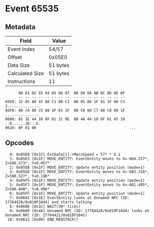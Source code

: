 # Event 65535

## Metadata

| Field           | Value    |
|-----------------|----------|
| Event Index     | 54/57    |
| Offset          | 0x05E0   |
| Data Size       | 51 bytes |
| Calculated Size | 51 bytes |
| Instructions    | 11       |

```
      00 01 02 03 04 05 06 07  08 09 0A 0B 0C 0D 0E 0F
      -- -- -- -- -- -- -- --  -- -- -- -- -- -- -- --
05E0: 32 05 80 1F 00 C1 80 C2  80 05 80 1F 01 1F 00 C3  2...............
05F0: 80 C4 80 C5 80 1F 01 1F  00 C6 80 C7 80 C8 80 1F  ................
0600: 01 1E 44 10 0F 01 1C 9E  80 4A 44 10 0F 01 45 10  ..D......JD...E.
0610: 0F 01 00                                          ...             
```

## Opcodes

```
  0: 0x05E0 [0x32] ExtData[1]->MainSpeed = 57* * 0.1
  1: 0x05E3 [0x1F] MOVE_ENTITY: EventEntity moves to X=-604.257*, Z=586.573*, Y=0.057*
  2: 0x05EB [0x1F] MOVE_ENTITY: Update entity position (mode=1)
  3: 0x05ED [0x1F] MOVE_ENTITY: EventEntity moves to X=-603.318*, Z=588.527*, Y=0.196*
  4: 0x05F5 [0x1F] MOVE_ENTITY: Update entity position (mode=1)
  5: 0x05F7 [0x1F] MOVE_ENTITY: EventEntity moves to X=-601.495*, Z=586.040*, Y=0.496*
  6: 0x05FF [0x1F] MOVE_ENTITY: Update entity position (mode=1)
  7: 0x0601 [0x1E] EventEntity looks at Unnamed NPC (ID: 17764420/0x010F1044) and starts talking
  8: 0x0606 [0x1C] WAIT(30* ticks)
  9: 0x0609 [0x4A] Unnamed NPC (ID: 17764420/0x010F1044) looks at Unnamed NPC (ID: 17764421/0x010F1045)
 10: 0x0612 [0x00] END_REQSTACK()
```
